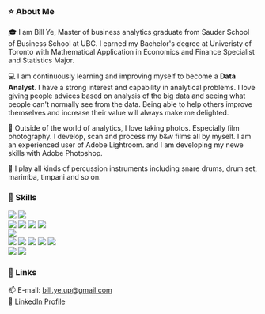 ### ⭐ About Me
🎓 I am Bill Ye, Master of business analytics graduate from Sauder School of Business School at UBC. I earned my Bachelor's degree at Univeristy of Toronto with Mathematical Application in Economics and Finance Specialist and Statistics Major. 

💻 I am continuously learning and improving myself to become a **Data Analyst**. I have a strong interest and capability in analytical problems. I love giving people advices based on analysis of the big data and seeing what people can't normally see from the data. Being able to help others improve themselves and increase their value will always make me delighted.

📸 Outside of the world of analytics, I love taking photos. Especially film photography. I develop, scan and process my b&w films all by myself. I am an experienced user of Adobe Lightroom. and I am developing my newe skills with Adobe Photoshop.  

🥁 I play all kinds of percussion instruments including snare drums, drum set, marimba, timpani and so on. 

### 🔑 Skills
![](https://img.shields.io/badge/OS-Windows-informational?style=flat&logo=Windows&logoColor=white&color=3776AB)
![](https://img.shields.io/badge/OS-MacOS-informational?style=flat&logo=Apple&logoColor=white&color=3776AB)  
![](https://img.shields.io/badge/Code-Python-informational?style=flat&logo=Python&logoColor=white&color=3776AB)
![](https://img.shields.io/badge/Code-MySQL-informational?style=flat&logo=MySQL&logoColor=white&color=4479A1)
![](https://img.shields.io/badge/Code-PostgreSQL-informational?style=flat&logo=PostgreSQL&logoColor=white&color=4169E1)
![](https://img.shields.io/badge/Code-R-informational?style=flat&logo=R&logoColor=white&color=276DC3)  
![](https://img.shields.io/badge/Visualization-Tableau-informational?style=flat&logo=Tableau&logoColor=white&color=E97627)  
![](https://img.shields.io/badge/Tool-LaTeX-informational?style=flat&logo=LaTeX&logoColor=white&color=008080)
![](https://img.shields.io/badge/Tool-Word-informational?style=flat&logo=MicrosoftWord&logoColor=white&color=2B579A)
![](https://img.shields.io/badge/Tool-Excel-informational?style=flat&logo=MicrosoftExcel&logoColor=white&color=217346)
![](https://img.shields.io/badge/Tool-PowerPoint-informational?style=flat&logo=MicrosoftPowerPoint&logoColor=white&color=B7472A)
![](https://img.shields.io/badge/Tool-Jupyter-informational?style=flat&logo=Jupyter&logoColor=white&color=F37626)  
![](https://img.shields.io/badge/Creativity-AdobePhotoshop-informational?style=flat&logo=AdobePhotoshop&logoColor=white&color=31A8FF) 
![](https://img.shields.io/badge/Creativity-AdobeLightroom-informational?style=flat&logo=AdobeLightroom&logoColor=white&color=31A8FF)  

### 🔗 Links
📫 E-mail: bill.ye.up@gmail.com  
📃 [LinkedIn Profile](https://www.linkedin.com/in/bill-ye/)  
